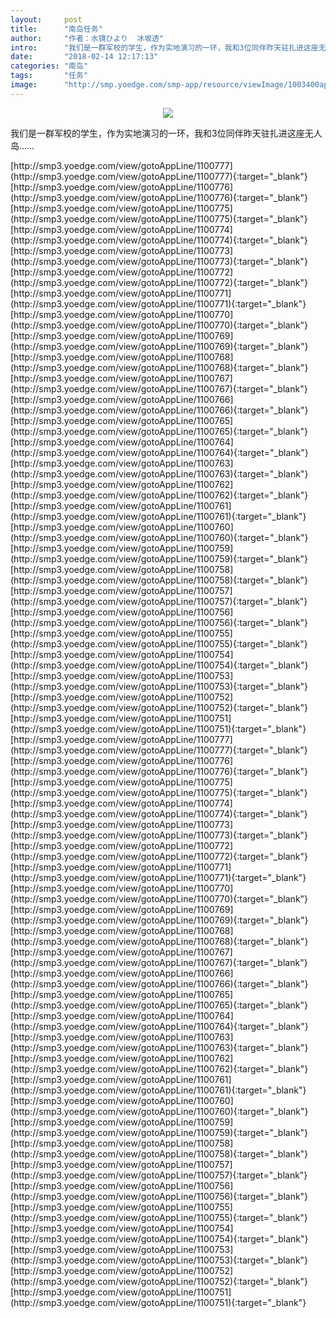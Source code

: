 ```yaml
---
layout:     post
title:      "南岛任务"
author:     "作者：水镜ひより  冰坂透"
intro:      "我们是一群军校的学生，作为实地演习的一环，我和3位同伴昨天驻扎进这座无人岛……"
date:       "2018-02-14 12:17:13"
categories: "南岛"
tags:       "任务"
image:      "http://smp.yoedge.com/smp-app/resource/viewImage/1003400appline.png"
---
```

<div style="text-align: center">
<p><img src="http://smp.yoedge.com/smp-app/resource/viewImage/1003400appline.png"/></p>
</div>
<p class="post-meta">
<span>我们是一群军校的学生，作为实地演习的一环，我和3位同伴昨天驻扎进这座无人岛……</span>
</p>
[http://smp3.yoedge.com/view/gotoAppLine/1100777](http://smp3.yoedge.com/view/gotoAppLine/1100777){:target="_blank"}
[http://smp3.yoedge.com/view/gotoAppLine/1100776](http://smp3.yoedge.com/view/gotoAppLine/1100776){:target="_blank"}
[http://smp3.yoedge.com/view/gotoAppLine/1100775](http://smp3.yoedge.com/view/gotoAppLine/1100775){:target="_blank"}
[http://smp3.yoedge.com/view/gotoAppLine/1100774](http://smp3.yoedge.com/view/gotoAppLine/1100774){:target="_blank"}
[http://smp3.yoedge.com/view/gotoAppLine/1100773](http://smp3.yoedge.com/view/gotoAppLine/1100773){:target="_blank"}
[http://smp3.yoedge.com/view/gotoAppLine/1100772](http://smp3.yoedge.com/view/gotoAppLine/1100772){:target="_blank"}
[http://smp3.yoedge.com/view/gotoAppLine/1100771](http://smp3.yoedge.com/view/gotoAppLine/1100771){:target="_blank"}
[http://smp3.yoedge.com/view/gotoAppLine/1100770](http://smp3.yoedge.com/view/gotoAppLine/1100770){:target="_blank"}
[http://smp3.yoedge.com/view/gotoAppLine/1100769](http://smp3.yoedge.com/view/gotoAppLine/1100769){:target="_blank"}
[http://smp3.yoedge.com/view/gotoAppLine/1100768](http://smp3.yoedge.com/view/gotoAppLine/1100768){:target="_blank"}
[http://smp3.yoedge.com/view/gotoAppLine/1100767](http://smp3.yoedge.com/view/gotoAppLine/1100767){:target="_blank"}
[http://smp3.yoedge.com/view/gotoAppLine/1100766](http://smp3.yoedge.com/view/gotoAppLine/1100766){:target="_blank"}
[http://smp3.yoedge.com/view/gotoAppLine/1100765](http://smp3.yoedge.com/view/gotoAppLine/1100765){:target="_blank"}
[http://smp3.yoedge.com/view/gotoAppLine/1100764](http://smp3.yoedge.com/view/gotoAppLine/1100764){:target="_blank"}
[http://smp3.yoedge.com/view/gotoAppLine/1100763](http://smp3.yoedge.com/view/gotoAppLine/1100763){:target="_blank"}
[http://smp3.yoedge.com/view/gotoAppLine/1100762](http://smp3.yoedge.com/view/gotoAppLine/1100762){:target="_blank"}
[http://smp3.yoedge.com/view/gotoAppLine/1100761](http://smp3.yoedge.com/view/gotoAppLine/1100761){:target="_blank"}
[http://smp3.yoedge.com/view/gotoAppLine/1100760](http://smp3.yoedge.com/view/gotoAppLine/1100760){:target="_blank"}
[http://smp3.yoedge.com/view/gotoAppLine/1100759](http://smp3.yoedge.com/view/gotoAppLine/1100759){:target="_blank"}
[http://smp3.yoedge.com/view/gotoAppLine/1100758](http://smp3.yoedge.com/view/gotoAppLine/1100758){:target="_blank"}
[http://smp3.yoedge.com/view/gotoAppLine/1100757](http://smp3.yoedge.com/view/gotoAppLine/1100757){:target="_blank"}
[http://smp3.yoedge.com/view/gotoAppLine/1100756](http://smp3.yoedge.com/view/gotoAppLine/1100756){:target="_blank"}
[http://smp3.yoedge.com/view/gotoAppLine/1100755](http://smp3.yoedge.com/view/gotoAppLine/1100755){:target="_blank"}
[http://smp3.yoedge.com/view/gotoAppLine/1100754](http://smp3.yoedge.com/view/gotoAppLine/1100754){:target="_blank"}
[http://smp3.yoedge.com/view/gotoAppLine/1100753](http://smp3.yoedge.com/view/gotoAppLine/1100753){:target="_blank"}
[http://smp3.yoedge.com/view/gotoAppLine/1100752](http://smp3.yoedge.com/view/gotoAppLine/1100752){:target="_blank"}
[http://smp3.yoedge.com/view/gotoAppLine/1100751](http://smp3.yoedge.com/view/gotoAppLine/1100751){:target="_blank"}
[http://smp3.yoedge.com/view/gotoAppLine/1100777](http://smp3.yoedge.com/view/gotoAppLine/1100777){:target="_blank"}
[http://smp3.yoedge.com/view/gotoAppLine/1100776](http://smp3.yoedge.com/view/gotoAppLine/1100776){:target="_blank"}
[http://smp3.yoedge.com/view/gotoAppLine/1100775](http://smp3.yoedge.com/view/gotoAppLine/1100775){:target="_blank"}
[http://smp3.yoedge.com/view/gotoAppLine/1100774](http://smp3.yoedge.com/view/gotoAppLine/1100774){:target="_blank"}
[http://smp3.yoedge.com/view/gotoAppLine/1100773](http://smp3.yoedge.com/view/gotoAppLine/1100773){:target="_blank"}
[http://smp3.yoedge.com/view/gotoAppLine/1100772](http://smp3.yoedge.com/view/gotoAppLine/1100772){:target="_blank"}
[http://smp3.yoedge.com/view/gotoAppLine/1100771](http://smp3.yoedge.com/view/gotoAppLine/1100771){:target="_blank"}
[http://smp3.yoedge.com/view/gotoAppLine/1100770](http://smp3.yoedge.com/view/gotoAppLine/1100770){:target="_blank"}
[http://smp3.yoedge.com/view/gotoAppLine/1100769](http://smp3.yoedge.com/view/gotoAppLine/1100769){:target="_blank"}
[http://smp3.yoedge.com/view/gotoAppLine/1100768](http://smp3.yoedge.com/view/gotoAppLine/1100768){:target="_blank"}
[http://smp3.yoedge.com/view/gotoAppLine/1100767](http://smp3.yoedge.com/view/gotoAppLine/1100767){:target="_blank"}
[http://smp3.yoedge.com/view/gotoAppLine/1100766](http://smp3.yoedge.com/view/gotoAppLine/1100766){:target="_blank"}
[http://smp3.yoedge.com/view/gotoAppLine/1100765](http://smp3.yoedge.com/view/gotoAppLine/1100765){:target="_blank"}
[http://smp3.yoedge.com/view/gotoAppLine/1100764](http://smp3.yoedge.com/view/gotoAppLine/1100764){:target="_blank"}
[http://smp3.yoedge.com/view/gotoAppLine/1100763](http://smp3.yoedge.com/view/gotoAppLine/1100763){:target="_blank"}
[http://smp3.yoedge.com/view/gotoAppLine/1100762](http://smp3.yoedge.com/view/gotoAppLine/1100762){:target="_blank"}
[http://smp3.yoedge.com/view/gotoAppLine/1100761](http://smp3.yoedge.com/view/gotoAppLine/1100761){:target="_blank"}
[http://smp3.yoedge.com/view/gotoAppLine/1100760](http://smp3.yoedge.com/view/gotoAppLine/1100760){:target="_blank"}
[http://smp3.yoedge.com/view/gotoAppLine/1100759](http://smp3.yoedge.com/view/gotoAppLine/1100759){:target="_blank"}
[http://smp3.yoedge.com/view/gotoAppLine/1100758](http://smp3.yoedge.com/view/gotoAppLine/1100758){:target="_blank"}
[http://smp3.yoedge.com/view/gotoAppLine/1100757](http://smp3.yoedge.com/view/gotoAppLine/1100757){:target="_blank"}
[http://smp3.yoedge.com/view/gotoAppLine/1100756](http://smp3.yoedge.com/view/gotoAppLine/1100756){:target="_blank"}
[http://smp3.yoedge.com/view/gotoAppLine/1100755](http://smp3.yoedge.com/view/gotoAppLine/1100755){:target="_blank"}
[http://smp3.yoedge.com/view/gotoAppLine/1100754](http://smp3.yoedge.com/view/gotoAppLine/1100754){:target="_blank"}
[http://smp3.yoedge.com/view/gotoAppLine/1100753](http://smp3.yoedge.com/view/gotoAppLine/1100753){:target="_blank"}
[http://smp3.yoedge.com/view/gotoAppLine/1100752](http://smp3.yoedge.com/view/gotoAppLine/1100752){:target="_blank"}
[http://smp3.yoedge.com/view/gotoAppLine/1100751](http://smp3.yoedge.com/view/gotoAppLine/1100751){:target="_blank"}


